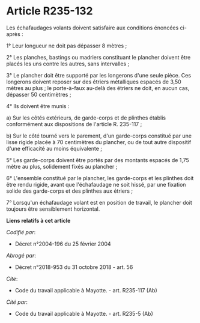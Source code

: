# Article R235-132

Les échafaudages volants doivent satisfaire aux conditions énoncées ci-après : 

1° Leur longueur ne doit pas dépasser 8 mètres ; 

2° Les planches, bastings ou madriers constituant le plancher doivent être placés les uns contre les autres, sans
intervalles ; 

3° Le plancher doit être supporté par les longerons d'une seule pièce. Ces longerons doivent reposer sur des étriers
métalliques espacés de 3,50 mètres au plus ; le porte-à-faux au-delà des étriers ne doit, en aucun cas, dépasser 50
centimètres ; 

4° Ils doivent être munis : 

a) Sur les côtés extérieurs, de garde-corps et de plinthes établis conformément aux dispositions de l'article R. 235-117 ; 

b) Sur le côté tourné vers le parement, d'un garde-corps constitué par une lisse rigide placée à 70 centimètres du plancher,
ou de tout autre dispositif d'une efficacité au moins équivalente ; 

5° Les garde-corps doivent être portés par des montants espacés de 1,75 mètre au plus, solidement fixés au plancher ; 

6° L'ensemble constitué par le plancher, les garde-corps et les plinthes doit être rendu rigide, avant que l'échafaudage ne
soit hissé, par une fixation solide des garde-corps et des plinthes aux étriers ; 

7° Lorsqu'un échafaudage volant est en position de travail, le plancher doit toujours être sensiblement horizontal.

**Liens relatifs à cet article**

_Codifié par_:

  - Décret n°2004-196 du 25 février 2004

_Abrogé par_:

  - Décret n°2018-953 du 31 octobre 2018 - art. 56

_Cite_:

  - Code du travail applicable à Mayotte. - art. R235-117 (Ab)

_Cité par_:

  - Code du travail applicable à Mayotte. - art. R235-5 (Ab)
